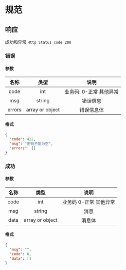 # 规范

## 响应

成功和异常 `Http Status code 200`

### 错误

#### 参数

|  名称  |      类型       |          说明           |
| :----: | :-------------: | :---------------------: |
|  code  |       int       | 业务码: 0-正常 其他异常 |
|  msg   |     string      |        错误信息         |
| errors | array or object |       错误信息体        |

#### 格式

```json
{
  "code": 422,
  "msg": "密码不能为空",
  "errors": []
}
```

### 成功

#### 参数

| 名称 |      类型       |          说明          |
| :--: | :-------------: | :--------------------: |
| code |       int       | 业务码 0-正常 其他异常 |
| msg  |     string      |          消息          |
| data | array or object |         消息体         |

#### 格式

```json
{
  "msg": "",
  "code": 0,
  "data": []
}
```
